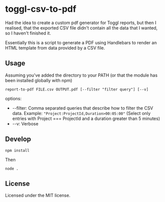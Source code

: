 # toggl-csv-to-pdf

Had the idea to create a custom pdf generator for Toggl reports, but then I realised, that the exported CSV file didn't contain all the data that I wanted, so I haven't finished it.

Essentially this is a script to generate a PDF using Handlebars to render an HTML template from data provided by a CSV file.

## Usage

Assuming you've added the directory to your PATH (or that the module has been installed globally with npm)

`report-to-pdf FILE.csv OUTPUT.pdf [--filter "filter query"] [--v]`

options:
* --filter: Comma separated queries that describe how to filter the CSV data. Example: `"Project:ProjectId,Duration>00:05:00"` (Select only entries with Project === ProjectId and a duration greater than 5 minutes)
* --v: Verbose

## Develop

`npm install`

Then

`node .`

## License

Licensed under the MIT license.

